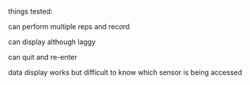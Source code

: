 

things tested:


can perform multiple reps and record

can display although laggy

can quit and re-enter

data display works but difficult to know which sensor is being accessed

